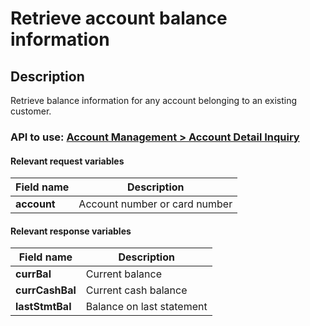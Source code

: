 # Retrieve account balance information

## Description

Retrieve balance information for any account belonging to an existing customer.

### API to use: [Account Management > Account Detail Inquiry](../api/?type=post&path=/fv_emea/v3/accountDetailInquiry)

#### Relevant request variables

| Field name  | Description                   |
|-------------|-------------------------------|
| **account** | Account number or card number |

#### Relevant response variables

| Field name      | Description               |
|-----------------|---------------------------|
| **currBal**     | Current balance           |
| **currCashBal** | Current cash balance      |
| **lastStmtBal** | Balance on last statement |
